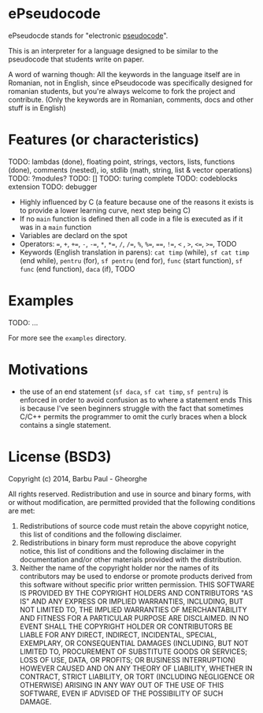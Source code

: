 ePseudocode
===========
ePseudocde stands for "electronic [pseudocode](https://en.wikipedia.org/wiki/Pseudocode)".

This is an interpreter for a language designed to be similar to the pseudocode that students write on paper.

A word of warning though: All the keywords in the language itself are in Romanian, not in English, since ePseudocode
was specifically designed for romanian students, but you're always welcome to fork the project and contribute.
(Only the keywords are in Romanian, comments, docs and other stuff is in English)

Features (or characteristics)
=============================

TODO: lambdas (done), floating point, strings, vectors, lists, functions (done), comments (nested), io, stdlib (math, string, list & vector operations)
TODO: ?modules?
TODO: []
TODO: turing complete
TODO: codeblocks extension
TODO: debugger

* Highly influenced by C (a feature because one of the reasons it exists is to provide a lower learning curve, next step being C)
* If no `main` function is defined then all code in a file is executed as if it was in a `main` function
* Variables are declard on the spot
* Operators: `=`, `+`, `+=`, `-`, `-=`, `*`, `*=`, `/`, `/=`, `%`, `%=`, `==`, `!=`, `<` , `>`, `<=`, `>=`, TODO
* Keywords (English translation in parens): `cat timp` (while), `sf cat timp` (end while), `pentru` (for), `sf pentru` (end for), `func` (start function), `sf func` (end function), `daca` (if), TODO

Examples
========

TODO: ...

For more see the `examples` directory.


Motivations
===========

* the use of an end statement (`sf daca`, `sf cat timp`, `sf pentru`) is enforced in order to avoid confusion as to where a statement ends
This is because I've seen beginners struggle with the fact that sometimes C/C++ permits the programmer to omit the curly braces
when a block contains a single statement.

License (BSD3)
==============
Copyright (c) 2014, Barbu Paul - Gheorghe

All rights reserved.
Redistribution and use in source and binary forms, with or without modification, are permitted provided that the following conditions are met:
1. Redistributions of source code must retain the above copyright notice, this list of conditions and the following disclaimer.
2. Redistributions in binary form must reproduce the above copyright notice, this list of conditions and the following disclaimer in the documentation and/or other materials provided with the distribution.
3. Neither the name of the copyright holder nor the names of its contributors may be used to endorse or promote products derived from this software without specific prior written permission.
THIS SOFTWARE IS PROVIDED BY THE COPYRIGHT HOLDERS AND CONTRIBUTORS "AS IS" AND ANY EXPRESS OR IMPLIED WARRANTIES, INCLUDING, BUT NOT LIMITED TO, THE IMPLIED WARRANTIES OF MERCHANTABILITY AND FITNESS FOR A PARTICULAR PURPOSE ARE DISCLAIMED. IN NO EVENT SHALL THE COPYRIGHT HOLDER OR CONTRIBUTORS BE LIABLE FOR ANY DIRECT, INDIRECT, INCIDENTAL, SPECIAL, EXEMPLARY, OR CONSEQUENTIAL DAMAGES (INCLUDING, BUT NOT LIMITED TO, PROCUREMENT OF SUBSTITUTE GOODS OR SERVICES; LOSS OF USE, DATA, OR PROFITS; OR BUSINESS INTERRUPTION) HOWEVER CAUSED AND ON ANY THEORY OF LIABILITY, WHETHER IN CONTRACT, STRICT LIABILITY, OR TORT (INCLUDING NEGLIGENCE OR OTHERWISE) ARISING IN ANY WAY OUT OF THE USE OF THIS SOFTWARE, EVEN IF ADVISED OF THE POSSIBILITY OF SUCH DAMAGE.
